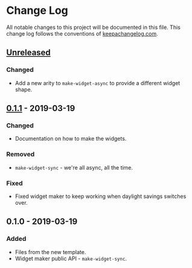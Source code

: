 # Change Log
All notable changes to this project will be documented in this file. This change log follows the conventions of [keepachangelog.com](http://keepachangelog.com/).

## [Unreleased]
### Changed
- Add a new arity to `make-widget-async` to provide a different widget shape.

## [0.1.1] - 2019-03-19
### Changed
- Documentation on how to make the widgets.

### Removed
- `make-widget-sync` - we're all async, all the time.

### Fixed
- Fixed widget maker to keep working when daylight savings switches over.

## 0.1.0 - 2019-03-19
### Added
- Files from the new template.
- Widget maker public API - `make-widget-sync`.

[Unreleased]: https://github.com/your-name/altmtrk/compare/0.1.1...HEAD
[0.1.1]: https://github.com/your-name/altmtrk/compare/0.1.0...0.1.1

